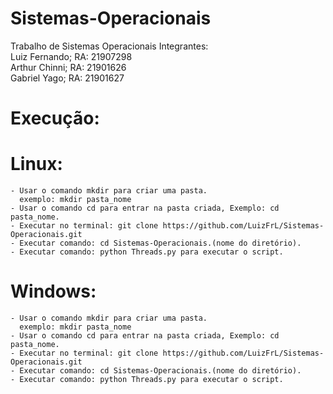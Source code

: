 # Sistemas-Operacionais
Trabalho de Sistemas Operacionais
Integrantes:\
Luiz Fernando; RA: 21907298\
Arthur Chinni; RA: 21901626\
Gabriel Yago; RA: 21901627

# Execução:

# Linux:
    - Usar o comando mkdir para criar uma pasta.
      exemplo: mkdir pasta_nome
    - Usar o comando cd para entrar na pasta criada, Exemplo: cd pasta_nome.
    - Executar no terminal: git clone https://github.com/LuizFrL/Sistemas-Operacionais.git
    - Executar comando: cd Sistemas-Operacionais.(nome do diretório).
    - Executar comando: python Threads.py para executar o script.
    

# Windows:
    - Usar o comando mkdir para criar uma pasta.
      exemplo: mkdir pasta_nome
    - Usar o comando cd para entrar na pasta criada, Exemplo: cd pasta_nome.
    - Executar no terminal: git clone https://github.com/LuizFrL/Sistemas-Operacionais.git
    - Executar comando: cd Sistemas-Operacionais.(nome do diretório).
    - Executar comando: python Threads.py para executar o script.
